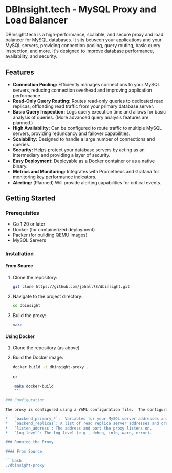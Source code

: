 # DBInsight.tech - MySQL Proxy and Load Balancer

DBInsight.tech is a high-performance, scalable, and secure proxy and load balancer for MySQL databases. It sits between your applications and your MySQL servers, providing connection pooling, query routing, basic query inspection, and more.  It's designed to improve database performance, availability, and security.

## Features

*   **Connection Pooling:** Efficiently manages connections to your MySQL servers, reducing connection overhead and improving application performance.
*   **Read-Only Query Routing:** Routes read-only queries to dedicated read replicas, offloading read traffic from your primary database server.
*   **Basic Query Inspection:** Logs query execution time and allows for basic analysis of queries.  (More advanced query analysis features are planned.)
*   **High Availability:**  Can be configured to route traffic to multiple MySQL servers, providing redundancy and failover capabilities.
*   **Scalability:** Designed to handle a large number of connections and queries.
*   **Security:** Helps protect your database servers by acting as an intermediary and providing a layer of security.
*   **Easy Deployment:**  Deployable as a Docker container or as a native binary.
*   **Metrics and Monitoring:** Integrates with Prometheus and Grafana for monitoring key performance indicators.
*   **Alerting:**  (Planned)  Will provide alerting capabilities for critical events.

## Getting Started

### Prerequisites

*   Go 1.20 or later
*   Docker (for containerized deployment)
*   Packer (for building QEMU images)
*   MySQL Servers

### Installation

#### From Source

1.  Clone the repository:

    ```bash
    git clone https://github.com/jbhall78/dbinsight.git
    ```

2.  Navigate to the project directory:

    ```bash
    cd dbinsight
    ```

3.  Build the proxy:

    ```bash
    make
    ```

#### Using Docker

1.  Clone the repository (as above).

2.  Build the Docker image:

    ```bash
    docker build -t dbinsight-proxy .
    ```
    or

```bash
    make docker-build
    ```

### Configuration

The proxy is configured using a YAML configuration file.  The configuration file (`data/config/config.yaml`) is provided in the repository.  You'll need to configure the following:

*   `backend_primary_*`:  Variables for your MySQL server addresses and credentials.
*   `backend_replicas`: A list of read replica server addresses and credentials (if using read/write splitting).
*   `listen_address`: The address and port the proxy listens on.
*   `log_level`: The log level (e.g., debug, info, warn, error).

### Running the Proxy

#### From Source

```bash
./dbinsight-proxy